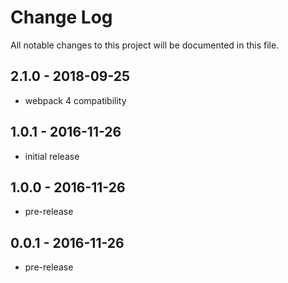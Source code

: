 ﻿# Change Log
All notable changes to this project will be documented in this file.

## 2.1.0 - 2018-09-25
 - webpack 4 compatibility
 
## 1.0.1 - 2016-11-26
- initial release

## 1.0.0 - 2016-11-26
- pre-release

## 0.0.1 - 2016-11-26
- pre-release
